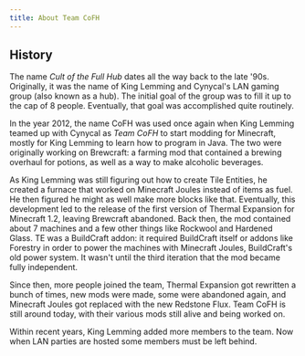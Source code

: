 ```yaml
---
title: About Team CoFH
---
```


History
-------

The name <dfn>Cult of the Full Hub</dfn> dates all the way back to the late
'90s. Originally, it was the name of King Lemming and Cynycal's LAN gaming group
(also known as a hub). The initial goal of the group was to fill it up to the
cap of 8 people. Eventually, that goal was accomplished quite routinely.

In the year 2012, the name CoFH was used once again when King Lemming teamed up
with Cynycal as <dfn>Team CoFH</dfn> to start modding for Minecraft, mostly for
King Lemming to learn how to program in Java. The two were originally working on
Brewcraft: a farming mod that contained a brewing overhaul for potions, as well
as a way to make alcoholic beverages.

As King Lemming was still figuring out how to create Tile Entities, he created a
furnace that worked on Minecraft Joules instead of items as fuel. He then
figured he might as well make more blocks like that. Eventually, this
development led to the release of the first version of Thermal Expansion for
Minecraft 1.2, leaving Brewcraft abandoned. Back then, the mod contained about 7
machines and a few other things like Rockwool and Hardened Glass. TE was a
BuildCraft addon: it required BuildCraft itself or addons like Forestry in order
to power the machines with Minecraft Joules, BuildCraft's old power system. It
wasn't until the third iteration that the mod became fully independent.

Since then, more people joined the team, Thermal Expansion got rewritten a bunch
of times, new mods were made, some were abandoned again, and Minecraft Joules
got replaced with the new Redstone Flux. Team CoFH is
still around today, with their various mods still alive and being worked on.

Within recent years, King Lemming added more members to the team. Now when LAN parties are hosted some members must be left behind.
